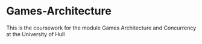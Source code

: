 # Games-Architecture
This is the coursework for the module Games Architecture and Concurrency at the University of Hull
